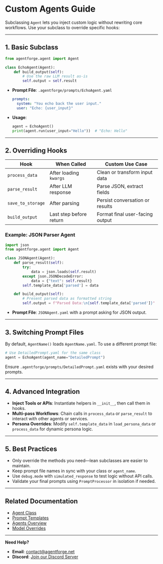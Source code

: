 # Custom Agents Guide

Subclassing `Agent` lets you inject custom logic without rewriting core workflows. Use your subclass to override specific hooks:

---

## 1. Basic Subclass
```python
from agentforge.agent import Agent

class EchoAgent(Agent):
    def build_output(self):
        # Use the raw LLM result as-is
        self.output = self.result
```
- **Prompt File**: `.agentforge/prompts/EchoAgent.yaml`
  ```yaml
  prompts:
    system: "You echo back the user input."
    user: "Echo: {user_input}"
  ```
- **Usage**:
  ```python
  agent = EchoAgent()
  print(agent.run(user_input="Hello"))  # "Echo: Hello"
  ```

---

## 2. Overriding Hooks
| Hook             | When Called                | Custom Use Case                       |
|------------------|----------------------------|---------------------------------------|
| `process_data`   | After loading `kwargs`     | Clean or transform input data         |
| `parse_result`   | After LLM response         | Parse JSON, extract fields           |
| `save_to_storage`| After parsing              | Persist conversation or results       |
| `build_output`   | Last step before return    | Format final user-facing output      |

### Example: JSON Parser Agent
```python
import json
from agentforge.agent import Agent

class JSONAgent(Agent):
    def parse_result(self):
        try:
            data = json.loads(self.result)
        except json.JSONDecodeError:
            data = {"text": self.result}
        self.template_data['parsed'] = data

    def build_output(self):
        # Present parsed data as formatted string
        self.output = f"Parsed Data:\n{self.template_data['parsed']}"
```
- **Prompt File**: `JSONAgent.yaml` with a prompt asking for JSON output.

---

## 3. Switching Prompt Files
By default, `AgentName()` loads `AgentName.yaml`. To use a different prompt file:
```python
# Use DetailedPrompt.yaml for the same class
agent = EchoAgent(agent_name="DetailedPrompt")
```  
Ensure `.agentforge/prompts/DetailedPrompt.yaml` exists with your desired prompts.

---

## 4. Advanced Integration
- **Inject Tools or APIs**: Instantiate helpers in `__init__`, then call them in hooks.
- **Multi-pass Workflows**: Chain calls in `process_data` or `parse_result` to interact with other agents or services.
- **Persona Overrides**: Modify `self.template_data` in `load_persona_data` or `process_data` for dynamic persona logic.

---

## 5. Best Practices
- Only override the methods you need—lean subclasses are easier to maintain.  
- Keep prompt file names in sync with your class or `agent_name`.  
- Use `debug.mode` with `simulated_response` to test logic without API calls.  
- Validate your final prompts using `PromptProcessor` in isolation if needed.

---

## Related Documentation
- [Agent Class](AgentClass.md)  
- [Prompt Templates](AgentPrompts.md)  
- [Agents Overview](Agents.md)  
- [Model Overrides](../settings/models.md#specifying-model-overrides-in-agents)

---

**Need Help?**  
- **Email**: [contact@agentforge.net](mailto:contact@agentforge.net)  
- **Discord**: [Join our Discord Server](https://discord.gg/ttpXHUtCW6)